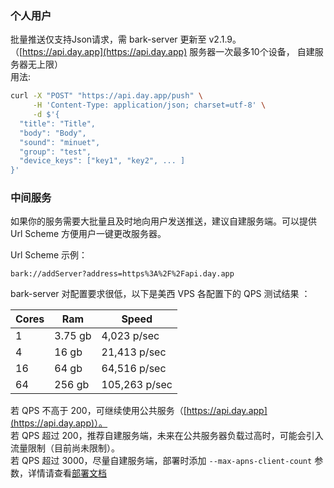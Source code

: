 
### 个人用户
批量推送仅支持Json请求，需 bark-server 更新至 v2.1.9。（[https://api.day.app](https://api.day.app) 服务器一次最多10个设备， 自建服务器无上限）<br />
用法:
```sh
curl -X "POST" "https://api.day.app/push" \
     -H 'Content-Type: application/json; charset=utf-8' \
     -d $'{
  "title": "Title",
  "body": "Body",
  "sound": "minuet",
  "group": "test",
  "device_keys": ["key1", "key2", ... ]
}'
```

### 中间服务
如果你的服务需要大批量且及时地向用户发送推送，建议自建服务端。可以提供 Url Scheme 方便用户一键更改服务器。

Url Scheme 示例：
```
bark://addServer?address=https%3A%2F%2Fapi.day.app
```
bark-server 对配置要求很低，以下是美西 VPS 各配置下的 QPS 测试结果 ：

| Cores | Ram | Speed |
| ----- | ----------- |----------- |
| 1 | 3.75 gb |4,023 p/sec |
| 4 | 16 gb |21,413 p/sec |
| 16 | 64 gb |64,516 p/sec |
| 64 | 256 gb |105,263 p/sec |

若 QPS 不高于 200，可继续使用公共服务（[https://api.day.app](https://api.day.app)）。<br />
若 QPS 超过 200，推荐自建服务端，未来在公共服务器负载过高时，可能会引入流量限制（目前尚未限制）。<br />
若 QPS 超过 3000，尽量自建服务端，部署时添加 `--max-apns-client-count` 参数，详情请查看[部署文档](/deploy)